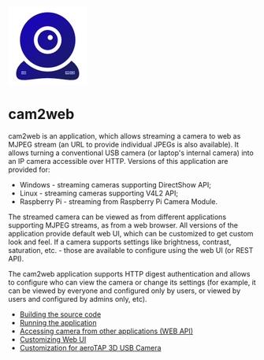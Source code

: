 ![cam2web](images/cam2web.png)
# cam2web

cam2web is an application, which allows streaming a camera to web as MJPEG stream (an URL to provide individual JPEGs is also available). It allows turning a conventional USB camera (or laptop's internal camera) into an IP camera accessible over HTTP. Versions of this application are provided for:
* Windows - streaming cameras supporting DirectShow API;
* Linux - streaming cameras supporting V4L2 API;
* Raspberry Pi - streaming from Raspberry Pi Camera Module.

The streamed camera can be viewed as from different applications supporting MJPEG streams, as from a web browser. All versions of the application provide default web UI, which can be customized to get custom look and feel. If a camera supports settings like brightness, contrast, saturation, etc. - those are available to configure using the web UI (or REST API).

The cam2web application supports HTTP digest authentication and allows to configure who can view the camera or change its settings (for example, it can be viewed by everyone and configured only by users, or viewed by users and configured by admins only, etc).

* [Building the source code](aeroTAP-Building.md)
* [Running the application](Running.md)
* [Accessing camera from other applications (WEB API)](WebAPI.md)
* [Customizing Web UI](CustomWebUi.md)
* [Customization for aeroTAP 3D USB Camera](aeroTAP3DCam.md)

